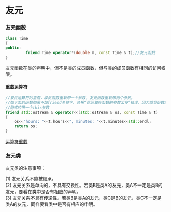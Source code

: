 # 友元

### 友元函数

```cpp
class Time
{
public:
         friend Time operator*(double m, const Time & t);//友元函数
}
```

友元函数在类的声明中，但不是类的成员函数，但与类的成员函数有相同的访问权限。

#### 重载运算符

```cpp
//双目运算符的重载，成员函数重载带一个参数，友元函数重载带两个参数。
//如下面的函数如果不加friend关键字，会报“此运算符函数的参数太多”错误，因为成员函数的运算符重载函数
//隐式的带一个this参数
friend std::ostream & operator<<(std::ostream & os, const Time & t)
{
    os<<"hours: "<<t.hours<<", minutes: "<<t.minutes<<std::endl;
    return os;
}
```

[运算符重载](ji-ben-lei-xing.md#yun-suan-fu-zhong-zai)

### 友元类

友元类的注意事项：

\(1\) 友元关系不能被继承。  
\(2\) 友元关系是单向的，不具有交换性。若类B是类A的友元，类A不一定是类B的友元，要看在类中是否有相应的声明。  
\(3\) 友元关系不具有传递性。若类B是类A的友元，类C是B的友元，类C不一定是类A的友元，同样要看类中是否有相应的申明。

